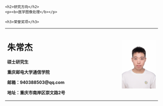 <table border="0">
  <tr>
    <td width="75%">
      <h1>朱常杰</h1>
      <p><b>硕士研究生</b></p>
      <p><b>重庆邮电大学通信学院</b></p>
      <p><b>邮箱：940388503@qq.com</b></p>
      <p><b>地址：重庆市南岸区崇文路2号</b></p>
    </td>
    <td width="25%">
      <img src="/zhuchangjie.jpg" width="100%">     
    </td>
 
  
  
    <h2>研究方向</h2>
    <p><b>医学图像处理</b></p>

    <h3>荣誉奖项</h3>
    
  </tr>
  
  
     
</table>
